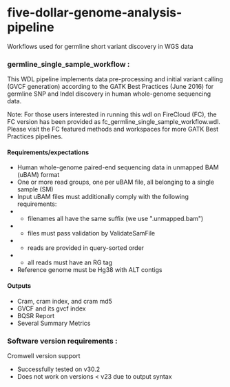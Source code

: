 # five-dollar-genome-analysis-pipeline
Workflows used for germline short variant discovery in WGS data
### germline_single_sample_workflow :
This WDL pipeline implements data pre-processing and initial variant calling (GVCF
generation) according to the GATK Best Practices (June 2016) for germline SNP and
Indel discovery in human whole-genome sequencing data.

Note: For those users interested in running this wdl on FireCloud (FC), the FC
version has been provided as fc_germline_single_sample_workflow.wdl. Please visit the 
FC featured methods and workspaces for more GATK Best Practices pipelines.

#### Requirements/expectations
- Human whole-genome paired-end sequencing data in unmapped BAM (uBAM) format
- One or more read groups, one per uBAM file, all belonging to a single sample (SM)
- Input uBAM files must additionally comply with the following requirements:
- - filenames all have the same suffix (we use ".unmapped.bam")
- - files must pass validation by ValidateSamFile
- - reads are provided in query-sorted order
- - all reads must have an RG tag
- Reference genome must be Hg38 with ALT contigs
#### Outputs 
- Cram, cram index, and cram md5 
- GVCF and its gvcf index 
- BQSR Report
- Several Summary Metrics 

### Software version requirements :
Cromwell version support 
- Successfully tested on v30.2
- Does not work on versions < v23 due to output syntax
